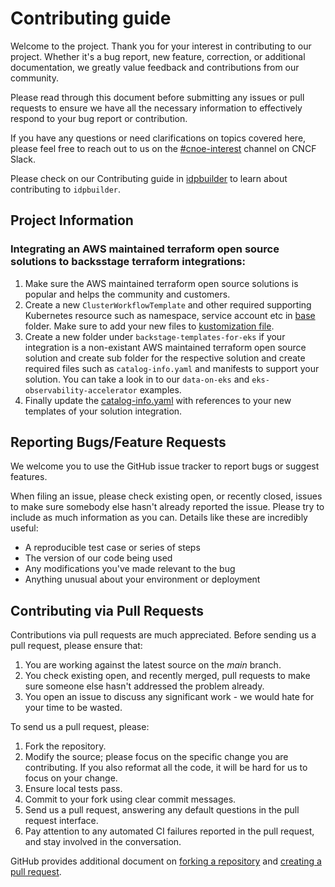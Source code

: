 # Contributing guide

Welcome to the project. Thank you for your interest in contributing to our project. Whether it's a bug report, new feature, correction, or additional documentation, we greatly value feedback and contributions from our community.

Please read through this document before submitting any issues or pull requests to ensure we have all the necessary
information to effectively respond to your bug report or contribution.

If you have any questions or need clarifications on topics covered here, please feel free to reach out to us on the [#cnoe-interest](https://cloud-native.slack.com/archives/C05TN9WFN5S) channel on CNCF Slack.

Please check on our Contributing guide in [idpbuilder](https://github.com/cnoe-io/idpbuilder/blob/main/CONTRIBUTING.md) to learn about contributing to `idpbuilder`.

## Project Information

### Integrating an AWS maintained terraform open source solutions to backsstage terraform integrations:

1. Make sure the AWS maintained terraform open source solutions is popular and helps the community and customers.
2. Create a new `ClusterWorkflowTemplate` and other required supporting Kubernetes resource such as namespace, service account etc in [base](./argo-workflows-templates/base) folder. Make sure to add your new files to [kustomization file](./argo-workflows-templates/base/kustomization.yaml).
3. Create a new folder under `backstage-templates-for-eks` if your integration is a non-existant AWS maintained terraform open source solution and create sub folder for the respective solution and create required files such as `catalog-info.yaml` and manifests to support your solution. You can take a look in to our `data-on-eks` and `eks-observability-accelerator` examples.
4. Finally update the [catalog-info.yaml](./backstage-templates-for-eks/catalog-info.yaml) with references to your new templates of your solution integration.

## Reporting Bugs/Feature Requests

We welcome you to use the GitHub issue tracker to report bugs or suggest features.

When filing an issue, please check existing open, or recently closed, issues to make sure somebody else hasn't already
reported the issue. Please try to include as much information as you can. Details like these are incredibly useful:

* A reproducible test case or series of steps
* The version of our code being used
* Any modifications you've made relevant to the bug
* Anything unusual about your environment or deployment

## Contributing via Pull Requests
Contributions via pull requests are much appreciated. Before sending us a pull request, please ensure that:

1. You are working against the latest source on the *main* branch.
2. You check existing open, and recently merged, pull requests to make sure someone else hasn't addressed the problem already.
3. You open an issue to discuss any significant work - we would hate for your time to be wasted.

To send us a pull request, please:

1. Fork the repository.
2. Modify the source; please focus on the specific change you are contributing. If you also reformat all the code, it will be hard for us to focus on your change.
3. Ensure local tests pass.
4. Commit to your fork using clear commit messages.
5. Send us a pull request, answering any default questions in the pull request interface.
6. Pay attention to any automated CI failures reported in the pull request, and stay involved in the conversation.

GitHub provides additional document on [forking a repository](https://help.github.com/articles/fork-a-repo/) and
[creating a pull request](https://help.github.com/articles/creating-a-pull-request/).



